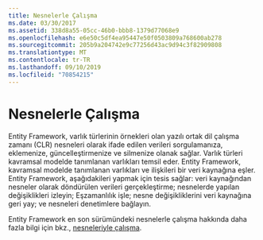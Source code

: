 ```yaml
---
title: Nesnelerle Çalışma
ms.date: 03/30/2017
ms.assetid: 338d8a55-05cc-46b0-bbb8-1379d77068e9
ms.openlocfilehash: e6e50c5df4ea95447e50f0503809a768600ab278
ms.sourcegitcommit: 205b9a204742e9c77256d43ac9d94c3f82909808
ms.translationtype: MT
ms.contentlocale: tr-TR
ms.lasthandoff: 09/10/2019
ms.locfileid: "70854215"
---
```

# <a name="working-with-objects"></a>Nesnelerle Çalışma
Entity Framework, varlık türlerinin örnekleri olan yazılı ortak dil çalışma zamanı (CLR) nesneleri olarak ifade edilen verileri sorgulamanıza, eklemenize, güncelleştirmenize ve silmenize olanak sağlar. Varlık türleri kavramsal modelde tanımlanan varlıkları temsil eder. Entity Framework, kavramsal modelde tanımlanan varlıkları ve ilişkileri bir veri kaynağına eşler. Entity Framework, aşağıdakileri yapmak için tesis sağlar: veri kaynağından nesneler olarak döndürülen verileri gerçekleştirme; nesnelerde yapılan değişiklikleri izleyin; Eşzamanlılık işle; nesne değişikliklerini veri kaynağına geri yay; ve nesneleri denetimlere bağlayın.  
  
 Entity Framework en son sürümündeki nesnelerle çalışma hakkında daha fazla bilgi için bkz., [nesneleriyle çalışma](https://go.microsoft.com/fwlink/?LinkId=235289).

